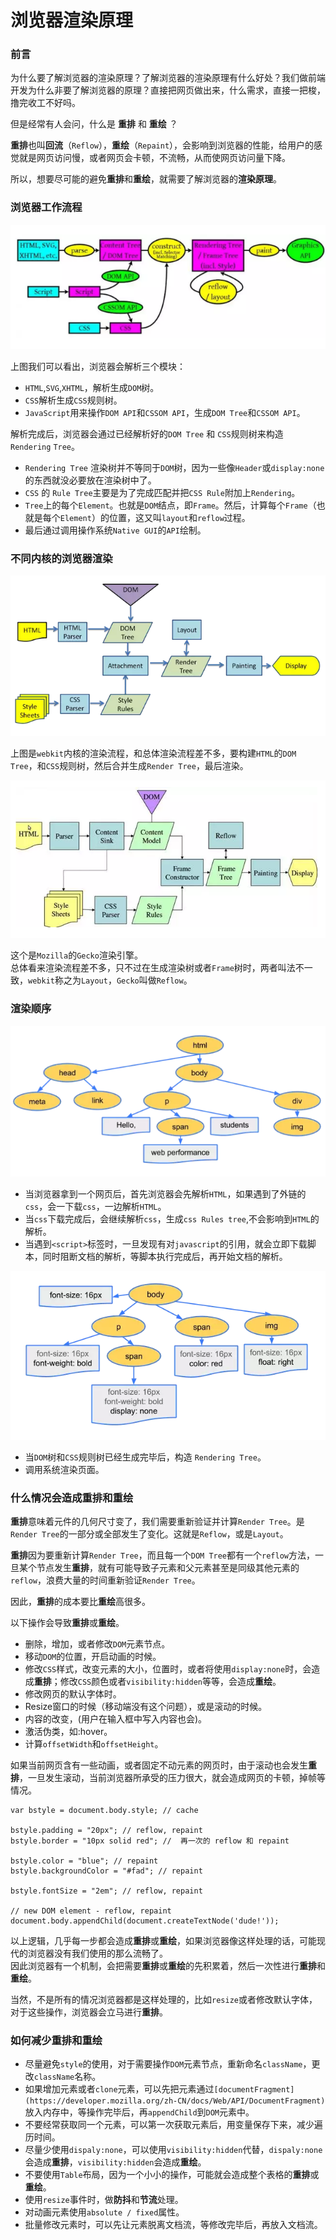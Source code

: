 # 浏览器渲染原理

### 前言

为什么要了解浏览器的渲染原理？了解浏览器的渲染原理有什么好处？我们做前端开发为什么非要了解浏览器的原理？直接把网页做出来，什么需求，直接一把梭，撸完收工不好吗。

但是经常有人会问，什么是 **重排** 和 **重绘** ？

**重排**也叫**回流**（`Reflow`），**重绘**（`Repaint`），会影响到浏览器的性能，给用户的感觉就是网页访问慢，或者网页会卡顿，不流畅，从而使网页访问量下降。

所以，想要尽可能的避免**重排**和**重绘**，就需要了解浏览器的**渲染原理**。

### 浏览器工作流程

![](../../.gitbook/assets/wx20190111-155251.png)

上图我们可以看出，浏览器会解析三个模块：

* `HTML`,`SVG`,`XHTML`，解析生成`DOM`树。
* `CSS`解析生成`CSS`规则树。
* `JavaScript`用来操作`DOM API`和`CSSOM API`，生成`DOM Tree`和`CSSOM API`。

解析完成后，浏览器会通过已经解析好的`DOM Tree` 和 `CSS`规则树来构造 `Rendering` `Tree`。

* `Rendering Tree` 渲染树并不等同于`DOM`树，因为一些像`Header`或`display:none`的东西就没必要放在渲染树中了。
* `CSS` 的 `Rule Tree`主要是为了完成匹配并把`CSS Rule`附加上`Rendering`。
* `Tree`上的每个`Element`。也就是`DOM`结点，即`Frame`。然后，计算每个`Frame`（也就是每个`Element`）的位置，这又叫`layout`和`reflow`过程。
* 最后通过调用操作系统`Native GUI`的`API`绘制。

### 不同内核的浏览器渲染

![](../../.gitbook/assets/wx20190111-155309.png)

上图是`webkit`内核的渲染流程，和总体渲染流程差不多，要构建`HTML`的`DOM Tree`，和`CSS`规则树，然后合并生成`Render Tree`，最后渲染。

![](../../.gitbook/assets/wx20190111-155316.png)

这个是`Mozilla`的`Gecko`渲染引擎。  
总体看来渲染流程差不多，只不过在生成渲染树或者`Frame`树时，两者叫法不一致，`webkit`称之为`Layout`，`Gecko`叫做`Reflow`。

### 渲染顺序

![](../../.gitbook/assets/wx20190111-155324.png)

* 当浏览器拿到一个网页后，首先浏览器会先解析`HTML`，如果遇到了外链的`css`，会一下载`css`，一边解析`HTML`。
* 当`css`下载完成后，会继续解析`css`，生成`css Rules tree`,不会影响到`HTML`的解析。
* 当遇到`<script>`标签时，一旦发现有对`javascript`的引用，就会立即下载脚本，同时阻断文档的解析，等脚本执行完成后，再开始文档的解析。

![](../../.gitbook/assets/wx20190111-155332.png)

* 当`DOM`树和`CSS`规则树已经生成完毕后，构造 `Rendering Tree`。
* 调用系统渲染页面。

### 什么情况会造成重排和重绘

**重排**意味着元件的几何尺寸变了，我们需要重新验证并计算`Render Tree`。是`Render Tree`的一部分或全部发生了变化。这就是`Reflow`，或是`Layout`。

**重排**因为要重新计算`Render Tree`，而且每一个`DOM Tree`都有一个`reflow`方法，一旦某个节点发生**重排**，就有可能导致子元素和父元素甚至是同级其他元素的`reflow`，浪费大量的时间重新验证`Render Tree`。

因此，**重排**的成本要比**重绘**高很多。

以下操作会导致**重排**或**重绘**。

* 删除，增加，或者修改`DOM`元素节点。
* 移动`DOM`的位置，开启动画的时候。
* 修改`CSS`样式，改变元素的大小，位置时，或者将使用`display:none`时，会造成**重排**；修改`CSS`颜色或者`visibility:hidden`等等，会造成**重绘**。
* 修改网页的默认字体时。
* Resize窗口的时候（移动端没有这个问题），或是滚动的时候。
* 内容的改变，\(用户在输入框中写入内容也会\)。
* 激活伪类，如:hover。
* 计算`offsetWidth`和`offsetHeight`。

如果当前网页含有一些动画，或者固定不动元素的网页时，由于滚动也会发生**重排**，一旦发生滚动，当前浏览器所承受的压力很大，就会造成网页的卡顿，掉帧等情况。

```text
var bstyle = document.body.style; // cache
 
bstyle.padding = "20px"; // reflow, repaint
bstyle.border = "10px solid red"; //  再一次的 reflow 和 repaint
 
bstyle.color = "blue"; // repaint
bstyle.backgroundColor = "#fad"; // repaint
 
bstyle.fontSize = "2em"; // reflow, repaint
 
// new DOM element - reflow, repaint
document.body.appendChild(document.createTextNode('dude!'));
```

以上逻辑，几乎每一步都会造成**重排**或**重绘**，如果浏览器像这样处理的话，可能现代的浏览器没有我们使用的那么流畅了。  
 因此浏览器有一个机制，会把需要**重排**或**重绘**的先积累着，然后一次性进行**重排**和**重绘**。

当然，不是所有的情况浏览器都是这样处理的，比如`resize`或者修改默认字体，对于这些操作，浏览器会立马进行**重排**。

### 如何减少重排和重绘

* 尽量避免`style`的使用，对于需要操作`DOM`元素节点，重新命名`className`，更改`className`名称。
* 如果增加元素或者`clone`元素，可以先把元素通过`[documentFragment](https://developer.mozilla.org/zh-CN/docs/Web/API/DocumentFragment)`放入内存中，等操作完毕后，再`appendChild`到`DOM`元素中。
* 不要经常获取同一个元素，可以第一次获取元素后，用变量保存下来，减少遍历时间。
* 尽量少使用`dispaly:none`，可以使用`visibility:hidden`代替，`dispaly:none`会造成**重排**，`visibility:hidden`会造成**重绘**。
* 不要使用`Table`布局，因为一个小小的操作，可能就会造成整个表格的**重排**或**重绘**。
* 使用`resize`事件时，做**防抖**和**节流**处理。
* 对动画元素使用`absolute / fixed`属性。
* 批量修改元素时，可以先让元素脱离文档流，等修改完毕后，再放入文档流。

### 

